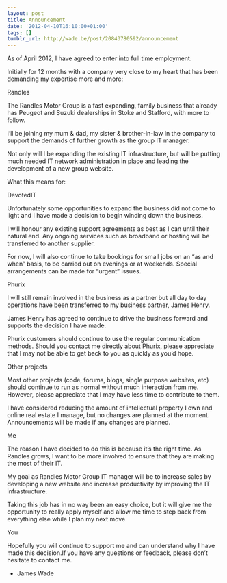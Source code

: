 ```yaml
---
layout: post
title: Announcement
date: '2012-04-10T16:10:00+01:00'
tags: []
tumblr_url: http://wade.be/post/20843780592/announcement
---
```

As of April 2012, I have agreed to enter into full time employment.

Initially for 12 months with a company very close to my heart that has been demanding my expertise more and more:

Randles

The Randles Motor Group is a fast expanding, family business that already has Peugeot and Suzuki dealerships in Stoke and Stafford, with more to follow.

I’ll be joining my mum & dad, my sister & brother-in-law in the company to support the demands of further growth as the group IT manager.

Not only will I be expanding the existing IT infrastructure, but will be putting much needed IT network administration in place and leading the development of a new group website.

What this means for:

DevotedIT

Unfortunately some opportunities to expand the business did not come to light and I have made a decision to begin winding down the business.

I will honour any existing support agreements as best as I can until their natural end. Any ongoing services such as broadband or hosting will be transferred to another supplier.

For now, I will also continue to take bookings for small jobs on an “as and when” basis, to be carried out on evenings or at weekends. Special arrangements can be made for “urgent” issues.

Phurix

I will still remain involved in the business as a partner but all day to day operations have been transferred to my business partner, James Henry.

James Henry has agreed to continue to drive the business forward and supports the decision I have made.

Phurix customers should continue to use the regular communication methods. Should you contact me directly about Phurix, please appreciate that I may not be able to get back to you as quickly as you’d hope.

Other projects

Most other projects (code, forums, blogs, single purpose websites, etc) should continue to run as normal without much interaction from me. However, please appreciate that I may have less time to contribute to them.

I have considered reducing the amount of intellectual property I own and online real estate I manage, but no changes are planned at the moment. Announcements will be made if any changes are planned.

Me

The reason I have decided to do this is because it’s the right time. As Randles grows, I want to be more involved to ensure that they are making the most of their IT.

My goal as Randles Motor Group IT manager will be to increase sales by developing a new website and increase productivity by improving the IT infrastructure.

Taking this job has in no way been an easy choice, but it will give me the opportunity to really apply myself and allow me time to step back from everything else while I plan my next move.

You

Hopefully you will continue to support me and can understand why I have made this decision.If you have any questions or feedback, please don’t hesitate to contact me.

- James Wade
